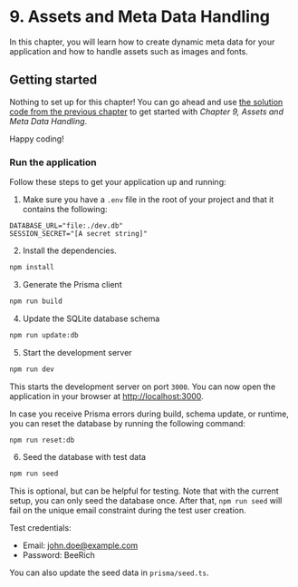 # 9. Assets and Meta Data Handling

In this chapter, you will learn how to create dynamic meta data for your application and how to handle assets such as images and fonts.

## Getting started

Nothing to set up for this chapter! You can go ahead and use [the solution code from the previous chapter](../../8-session-management/bee-rich/solution/) to get started with _Chapter 9, Assets and Meta Data Handling_.

Happy coding!

### Run the application

Follow these steps to get your application up and running:

1. Make sure you have a `.env` file in the root of your project and that it contains the following:

```text
DATABASE_URL="file:./dev.db"
SESSION_SECRET="[A secret string]"
```

2. Install the dependencies.

```bash
npm install
```

3. Generate the Prisma client

```bash
npm run build
```

4. Update the SQLite database schema

```bash
npm run update:db
```

5. Start the development server

```bash
npm run dev
```

This starts the development server on port `3000`. You can now open the application in your browser at [http://localhost:3000](http://localhost:3000).

In case you receive Prisma errors during build, schema update, or runtime, you can reset the database by running the following command:

```bash
npm run reset:db
```

6. Seed the database with test data

```bash
npm run seed
```
 
This is optional, but can be helpful for testing. Note that with the current setup, you can only seed the database once. After that, `npm run seed` will fail on the unique email constraint during the test user creation.

Test credentials:

- Email: john.doe@example.com
- Password: BeeRich

You can also update the seed data in `prisma/seed.ts`.

